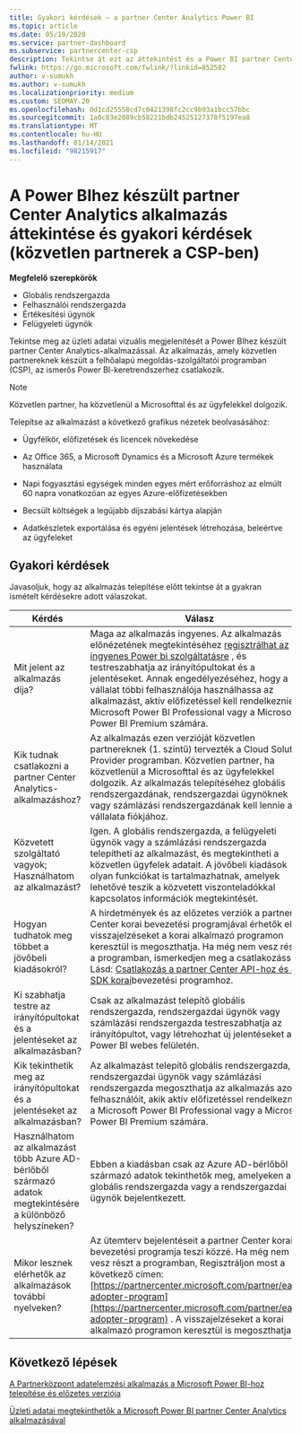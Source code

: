 ```yaml
---
title: Gyakori kérdések – a partner Center Analytics Power BI
ms.topic: article
ms.date: 05/19/2020
ms.service: partner-dashboard
ms.subservice: partnercenter-csp
description: Tekintse át ezt az áttekintést és a Power BI partner Center Analytics alkalmazásával kapcsolatos gyakori kérdéseket.
fwlink: https://go.microsoft.com/fwlink/?linkid=852582
author: v-sumukh
ms.author: v-sumukh
ms.localizationpriority: medium
ms.custom: SEOMAY.20
ms.openlocfilehash: 0d1cd25558cd7c0421398fc2cc9b93a1bcc57bbc
ms.sourcegitcommit: 1a0c83e2089cb58221bdb24525127378f5197ea8
ms.translationtype: MT
ms.contentlocale: hu-HU
ms.lasthandoff: 01/14/2021
ms.locfileid: "98215917"
---
```

# <a name="overview-and-faqs-for-the-partner-center-analytics-app-for-power-bi-direct-partners-in-csp"></a>A Power BIhez készült partner Center Analytics alkalmazás áttekintése és gyakori kérdések (közvetlen partnerek a CSP-ben)



**Megfelelő szerepkörök**

- Globális rendszergazda
- Felhasználói rendszergazda
- Értékesítési ügynök
- Felügyeleti ügynök

Tekintse meg az üzleti adatai vizuális megjelenítését a Power BIhez készült partner Center Analytics-alkalmazással. Az alkalmazás, amely közvetlen partnereknek készült a felhőalapú megoldás-szolgáltatói programban (CSP), az ismerős Power BI-keretrendszerhez csatlakozik.

> [!NOTE]  
> Közvetlen partner, ha közvetlenül a Microsofttal és az ügyfelekkel dolgozik.

Telepítse az alkalmazást a következő grafikus nézetek beolvasásához:

- Ügyfélkör, előfizetések és licencek növekedése

- Az Office 365, a Microsoft Dynamics és a Microsoft Azure termékek használata

- Napi fogyasztási egységek minden egyes mért erőforráshoz az elmúlt 60 napra vonatkozóan az egyes Azure-előfizetésekben

- Becsült költségek a legújabb díjszabási kártya alapján

- Adatkészletek exportálása és egyéni jelentések létrehozása, beleértve az ügyfeleket

## <a name="frequently-asked-questions"></a>Gyakori kérdések

Javasoljuk, hogy az alkalmazás telepítése előtt tekintse át a gyakran ismételt kérdésekre adott válaszokat.

| **Kérdés** | **Válasz** |
| --- | ---------- |
| Mit jelent az alkalmazás díja? | Maga az alkalmazás ingyenes. Az alkalmazás előnézetének megtekintéséhez [regisztrálhat az ingyenes Power bi szolgáltatásre](https://go.microsoft.com/fwlink/p/?linkid=845347) , és testreszabhatja az irányítópultokat és a jelentéseket. Annak engedélyezéséhez, hogy a vállalat többi felhasználója használhassa az alkalmazást, aktív előfizetéssel kell rendelkeznie a Microsoft Power BI Professional vagy a Microsoft Power BI Premium számára. |
| Kik tudnak csatlakozni a partner Center Analytics-alkalmazáshoz? | Az alkalmazás ezen verzióját közvetlen partnereknek (1. szintű) tervezték a Cloud Solution Provider programban. Közvetlen partner, ha közvetlenül a Microsofttal és az ügyfelekkel dolgozik. Az alkalmazás telepítéséhez globális rendszergazdának, rendszergazdai ügynöknek vagy számlázási rendszergazdának kell lennie a vállalata fiókjához. |
| Közvetett szolgáltató vagyok; Használhatom az alkalmazást? | Igen. A globális rendszergazda, a felügyeleti ügynök vagy a számlázási rendszergazda telepítheti az alkalmazást, és megtekintheti a közvetlen ügyfelek adatait. A jövőbeli kiadások olyan funkciókat is tartalmazhatnak, amelyek lehetővé teszik a közvetett viszonteladókkal kapcsolatos információk megtekintését. |
| Hogyan tudhatok meg többet a jövőbeli kiadásokról? | A hirdetmények és az előzetes verziók a partner Center korai bevezetési programjával érhetők el. A visszajelzéseket a korai alkalmazó programon keresztül is megoszthatja. Ha még nem vesz részt a programban, ismerkedjen meg a csatlakozással. Lásd: [Csatlakozás a partner Center API-hoz és az SDK korai](/partner-center/develop/early-adopter-program)bevezetési programhoz.  |
| Ki szabhatja testre az irányítópultokat és a jelentéseket az alkalmazásban? | Csak az alkalmazást telepítő globális rendszergazda, rendszergazdai ügynök vagy számlázási rendszergazda testreszabhatja az irányítópultot, vagy létrehozhat új jelentéseket a Power BI webes felületén. |
| Kik tekinthetik meg az irányítópultokat és a jelentéseket az alkalmazásban? | Az alkalmazást telepítő globális rendszergazda, rendszergazdai ügynök vagy számlázási rendszergazda megoszthatja az alkalmazás azon felhasználóit, akik aktív előfizetéssel rendelkeznek a Microsoft Power BI Professional vagy a Microsoft Power BI Premium számára. |
| Használhatom az alkalmazást több Azure AD-bérlőből származó adatok megtekintésére a különböző helyszíneken? | Ebben a kiadásban csak az Azure AD-bérlőből származó adatok tekinthetők meg, amelyeken a globális rendszergazda vagy a rendszergazdai ügynök bejelentkezett. | 
| Mikor lesznek elérhetők az alkalmazások további nyelveken? | Az ütemterv bejelentéseit a partner Center korai bevezetési programja teszi közzé. Ha még nem vesz részt a programban, Regisztráljon most a következő címen: [https://partnercenter.microsoft.com/partner/early-adopter-program](https://partnercenter.microsoft.com/partner/early-adopter-program) . A visszajelzéseket a korai alkalmazó programon keresztül is megoszthatja. | 



## <a name="next-steps"></a>Következő lépések

[A Partnerközpont adatelemzési alkalmazás a Microsoft Power BI-hoz telepítése és előzetes verziója](power-bi-app-for-direct-partners-install.md)

[Üzleti adatai megtekinthetők a Microsoft Power BI partner Center Analytics alkalmazásával](power-bi-app-for-direct-partners-use.md)